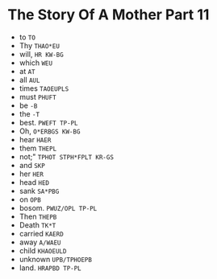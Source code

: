 # The Story Of A Mother Part 11

* to `TO`
* Thy `THAO*EU`
* will, `HR KW-BG`
* which `WEU`
* at `AT`
* all `AUL`
* times `TAOEUPLS`
* must `PHUFT`
* be `-B`
* the `-T`
* best. `PWEFT TP-PL`
* Oh, `O*ERBGS KW-BG`
* hear `HAER`
* them `THEPL`
* not;" `TPHOT STPH*FPLT KR-GS`
* and `SKP`
* her `HER`
* head `HED`
* sank `SA*PBG`
* on `OPB`
* bosom. `PWUZ/OPL TP-PL`
* Then `THEPB`
* Death `TK*T`
* carried `KAERD`
* away `A/WAEU`
* child `KHAOEULD`
* unknown `UPB/TPHOEPB`
* land. `HRAPBD TP-PL`

